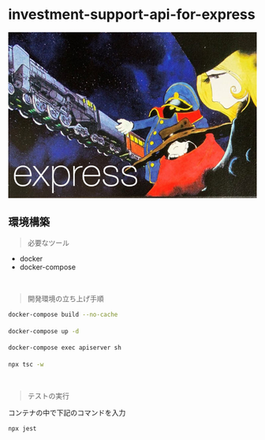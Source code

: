 # investment-support-api-for-express

![logo](./brand/express.jpg "ロゴ")

## 環境構築

> 必要なツール

- docker
- docker-compose

&nbsp;

> 開発環境の立ち上げ手順

```bash
docker-compose build --no-cache

docker-compose up -d

docker-compose exec apiserver sh

npx tsc -w
```

&nbsp;

> テストの実行

コンテナの中で下記のコマンドを入力

```bash
npx jest
```

